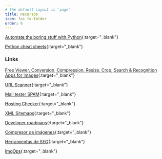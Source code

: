 ```yaml
---
# the default layout is 'page'
title: Recursos
icon: fas fa-folder
order: 6
---
```


[Automate the boring stuff with Python](https://eliotjorge.github.io/recursos/automate-the-boring-stuff-with-python){:target="_blank"}

[Python cheat sheets](https://eliotjorge.github.io/recursos/python-cheat-sheets){:target="_blank"}

### Links

[Free Viewer, Conversion, Compression, Resize, Crop, Search & Recognition Apps for Images](https://products.aspose.app/imaging/family/){:target="_blank"}

[URL Scanner](https://cyscan.io/){:target="_blank"}

[Mail tester SPAM](https://www.mail-tester.com/){:target="_blank"}

[Hosting Checker](https://hosting-checker.net/){:target="_blank"}

[XML Sitemaps](https://www.xml-sitemaps.com/){:target="_blank"}

[Developer roadmaps](https://roadmap.sh/){:target="_blank"}

[Compresor de imágenes](https://small.im/){:target="_blank"}

[Herramientas de SEO](https://technicalseo.com/tools/){:target="_blank"}

[ImgOps](https://imgops.com){:target="_blank"}
